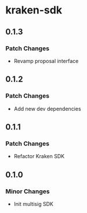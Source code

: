 # kraken-sdk

## 0.1.3

### Patch Changes

- Revamp proposal interface

## 0.1.2

### Patch Changes

- Add new dev dependencies

## 0.1.1

### Patch Changes

- Refactor Kraken SDK

## 0.1.0

### Minor Changes

- Init multisig SDK
